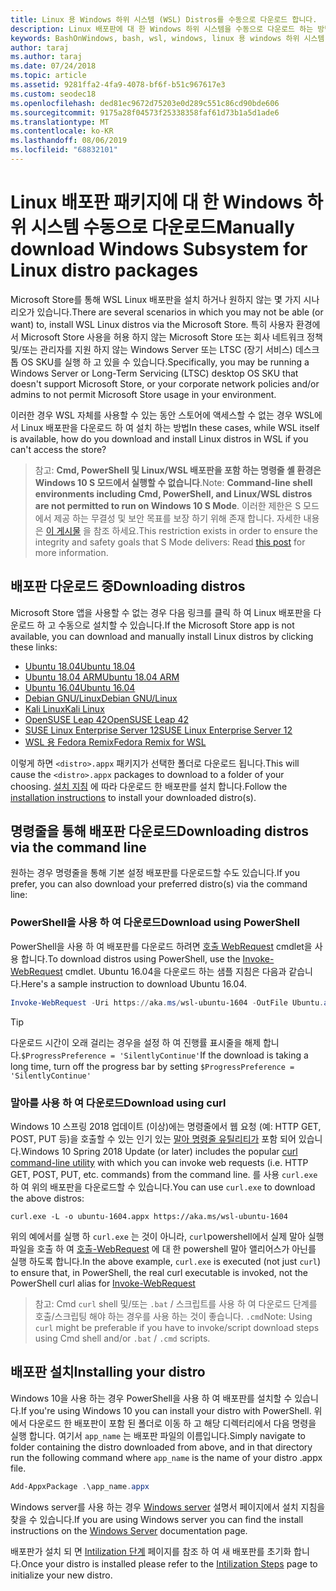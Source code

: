 ```yaml
---
title: Linux 용 Windows 하위 시스템 (WSL) Distros를 수동으로 다운로드 합니다.
description: Linux 배포판에 대 한 Windows 하위 시스템을 수동으로 다운로드 하는 방법에 대 한 지침입니다.
keywords: BashOnWindows, bash, wsl, windows, linux 용 windows 하위 시스템, WSL, windows 하위 시스템, 배포판, ubuntu, openSUSE, SLES, debian, kali
author: taraj
ms.author: taraj
ms.date: 07/24/2018
ms.topic: article
ms.assetid: 9281ffa2-4fa9-4078-bf6f-b51c967617e3
ms.custom: seodec18
ms.openlocfilehash: ded81ec9672d75203e0d289c551c86cd90bde606
ms.sourcegitcommit: 9175a28f04573f25338358faf61d73b1a5d1ade6
ms.translationtype: MT
ms.contentlocale: ko-KR
ms.lasthandoff: 08/06/2019
ms.locfileid: "68832101"
---
```

# <a name="manually-download-windows-subsystem-for-linux-distro-packages"></a><span data-ttu-id="fbd00-104">Linux 배포판 패키지에 대 한 Windows 하위 시스템 수동으로 다운로드</span><span class="sxs-lookup"><span data-stu-id="fbd00-104">Manually download Windows Subsystem for Linux distro packages</span></span>

<span data-ttu-id="fbd00-105">Microsoft Store를 통해 WSL Linux 배포판을 설치 하거나 원하지 않는 몇 가지 시나리오가 있습니다.</span><span class="sxs-lookup"><span data-stu-id="fbd00-105">There are several scenarios in which you may not be able (or want) to, install WSL Linux distros via the Microsoft Store.</span></span> <span data-ttu-id="fbd00-106">특히 사용자 환경에서 Microsoft Store 사용을 허용 하지 않는 Microsoft Store 또는 회사 네트워크 정책 및/또는 관리자를 지원 하지 않는 Windows Server 또는 LTSC (장기 서비스) 데스크톱 OS SKU를 실행 하 고 있을 수 있습니다.</span><span class="sxs-lookup"><span data-stu-id="fbd00-106">Specifically, you may be running a Windows Server or Long-Term Servicing (LTSC) desktop OS SKU that doesn't support Microsoft Store, or your corporate network policies and/or admins to not permit Microsoft Store usage in your environment.</span></span>

<span data-ttu-id="fbd00-107">이러한 경우 WSL 자체를 사용할 수 있는 동안 스토어에 액세스할 수 없는 경우 WSL에서 Linux 배포판을 다운로드 하 여 설치 하는 방법</span><span class="sxs-lookup"><span data-stu-id="fbd00-107">In these cases, while WSL itself is available, how do you download and install Linux distros in WSL if you can't access the store?</span></span>

> <span data-ttu-id="fbd00-108">참고: **Cmd, PowerShell 및 Linux/WSL 배포판을 포함 하는 명령줄 셸 환경은 Windows 10 S 모드에서 실행할 수 없습니다**.</span><span class="sxs-lookup"><span data-stu-id="fbd00-108">Note: **Command-line shell environments including Cmd, PowerShell, and Linux/WSL distros are not permitted to run on Windows 10 S Mode**.</span></span> <span data-ttu-id="fbd00-109">이러한 제한은 S 모드에서 제공 하는 무결성 및 보안 목표를 보장 하기 위해 존재 합니다. 자세한 내용은 [이 게시물](https://blogs.msdn.microsoft.com/commandline/2017/05/18/will-linux-distros-run-on-windows-10-s/) 을 참조 하세요.</span><span class="sxs-lookup"><span data-stu-id="fbd00-109">This restriction exists in order to ensure the integrity and safety goals that S Mode delivers: Read [this post](https://blogs.msdn.microsoft.com/commandline/2017/05/18/will-linux-distros-run-on-windows-10-s/) for more information.</span></span>

## <a name="downloading-distros"></a><span data-ttu-id="fbd00-110">배포판 다운로드 중</span><span class="sxs-lookup"><span data-stu-id="fbd00-110">Downloading distros</span></span>

<span data-ttu-id="fbd00-111">Microsoft Store 앱을 사용할 수 없는 경우 다음 링크를 클릭 하 여 Linux 배포판을 다운로드 하 고 수동으로 설치할 수 있습니다.</span><span class="sxs-lookup"><span data-stu-id="fbd00-111">If the Microsoft Store app is not available, you can download and manually install Linux distros by clicking these links:</span></span>
* [<span data-ttu-id="fbd00-112">Ubuntu 18.04</span><span class="sxs-lookup"><span data-stu-id="fbd00-112">Ubuntu 18.04</span></span>](https://aka.ms/wsl-ubuntu-1804)
* [<span data-ttu-id="fbd00-113">Ubuntu 18.04 ARM</span><span class="sxs-lookup"><span data-stu-id="fbd00-113">Ubuntu 18.04 ARM</span></span>](https://aka.ms/wsl-ubuntu-1804-arm)
* [<span data-ttu-id="fbd00-114">Ubuntu 16.04</span><span class="sxs-lookup"><span data-stu-id="fbd00-114">Ubuntu 16.04</span></span>](https://aka.ms/wsl-ubuntu-1604)
* [<span data-ttu-id="fbd00-115">Debian GNU/Linux</span><span class="sxs-lookup"><span data-stu-id="fbd00-115">Debian GNU/Linux</span></span>](https://aka.ms/wsl-debian-gnulinux)
* [<span data-ttu-id="fbd00-116">Kali Linux</span><span class="sxs-lookup"><span data-stu-id="fbd00-116">Kali Linux</span></span>](https://aka.ms/wsl-kali-linux-new)
* [<span data-ttu-id="fbd00-117">OpenSUSE Leap 42</span><span class="sxs-lookup"><span data-stu-id="fbd00-117">OpenSUSE Leap 42</span></span>](https://aka.ms/wsl-opensuse-42)
* [<span data-ttu-id="fbd00-118">SUSE Linux Enterprise Server 12</span><span class="sxs-lookup"><span data-stu-id="fbd00-118">SUSE Linux Enterprise Server 12</span></span>](https://aka.ms/wsl-sles-12)
* [<span data-ttu-id="fbd00-119">WSL 용 Fedora Remix</span><span class="sxs-lookup"><span data-stu-id="fbd00-119">Fedora Remix for WSL</span></span>](https://github.com/WhitewaterFoundry/WSLFedoraRemix/releases/)

<span data-ttu-id="fbd00-120">이렇게 하면 `<distro>.appx` 패키지가 선택한 폴더로 다운로드 됩니다.</span><span class="sxs-lookup"><span data-stu-id="fbd00-120">This will cause the `<distro>.appx` packages to download to a folder of your choosing.</span></span> <span data-ttu-id="fbd00-121">[설치 지침](#Installing-your-distro) 에 따라 다운로드 한 배포판를 설치 합니다.</span><span class="sxs-lookup"><span data-stu-id="fbd00-121">Follow the [installation instructions](#Installing-your-distro) to install your downloaded distro(s).</span></span>

## <a name="downloading-distros-via-the-command-line"></a><span data-ttu-id="fbd00-122">명령줄을 통해 배포판 다운로드</span><span class="sxs-lookup"><span data-stu-id="fbd00-122">Downloading distros via the command line</span></span>
<span data-ttu-id="fbd00-123">원하는 경우 명령줄을 통해 기본 설정 배포판를 다운로드할 수도 있습니다.</span><span class="sxs-lookup"><span data-stu-id="fbd00-123">If you prefer, you can also download your preferred distro(s) via the command line:</span></span>

 ### <a name="download-using-powershell"></a><span data-ttu-id="fbd00-124">PowerShell을 사용 하 여 다운로드</span><span class="sxs-lookup"><span data-stu-id="fbd00-124">Download using PowerShell</span></span>
 <span data-ttu-id="fbd00-125">PowerShell을 사용 하 여 배포판를 다운로드 하려면 [호출 WebRequest](https://msdn.microsoft.com/powershell/reference/5.1/microsoft.powershell.utility/invoke-webrequest) cmdlet을 사용 합니다.</span><span class="sxs-lookup"><span data-stu-id="fbd00-125">To download distros using PowerShell, use the [Invoke-WebRequest](https://msdn.microsoft.com/powershell/reference/5.1/microsoft.powershell.utility/invoke-webrequest) cmdlet.</span></span> <span data-ttu-id="fbd00-126">Ubuntu 16.04을 다운로드 하는 샘플 지침은 다음과 같습니다.</span><span class="sxs-lookup"><span data-stu-id="fbd00-126">Here's a sample instruction to download Ubuntu 16.04.</span></span>

```powershell
Invoke-WebRequest -Uri https://aka.ms/wsl-ubuntu-1604 -OutFile Ubuntu.appx -UseBasicParsing
```

> [!TIP]
> <span data-ttu-id="fbd00-127">다운로드 시간이 오래 걸리는 경우을 설정 하 여 진행률 표시줄을 해제 합니다.`$ProgressPreference = 'SilentlyContinue'`</span><span class="sxs-lookup"><span data-stu-id="fbd00-127">If the download is taking a long time, turn off the progress bar by setting `$ProgressPreference = 'SilentlyContinue'`</span></span>

### <a name="download-using-curl"></a><span data-ttu-id="fbd00-128">말아를 사용 하 여 다운로드</span><span class="sxs-lookup"><span data-stu-id="fbd00-128">Download using curl</span></span>
<span data-ttu-id="fbd00-129">Windows 10 스프링 2018 업데이트 (이상)에는 명령줄에서 웹 요청 (예: HTTP GET, POST, PUT 등)을 호출할 수 있는 인기 있는 [말아 명령줄 유틸리티가](https://curl.haxx.se/) 포함 되어 있습니다.</span><span class="sxs-lookup"><span data-stu-id="fbd00-129">Windows 10 Spring 2018 Update (or later) includes the popular [curl command-line utility](https://curl.haxx.se/) with which you can invoke web requests (i.e. HTTP GET, POST, PUT, etc. commands) from the command line.</span></span> <span data-ttu-id="fbd00-130">를 사용 `curl.exe` 하 여 위의 배포판을 다운로드할 수 있습니다.</span><span class="sxs-lookup"><span data-stu-id="fbd00-130">You can use `curl.exe` to download the above distros:</span></span>

```console
curl.exe -L -o ubuntu-1604.appx https://aka.ms/wsl-ubuntu-1604
```

<span data-ttu-id="fbd00-131">위의 예에서를 실행 하 `curl.exe` 는 것이 아니라, `curl`powershell에서 실제 말아 실행 파일을 호출 하 여 [호출-WebRequest](https://docs.microsoft.com/en-us/powershell/module/microsoft.powershell.utility/invoke-webrequest?view=powershell-6) 에 대 한 powershell 말아 앨리어스가 아닌를 실행 하도록 합니다.</span><span class="sxs-lookup"><span data-stu-id="fbd00-131">In the above example, `curl.exe` is executed (not just `curl`) to ensure that, in PowerShell, the real curl executable is invoked, not the PowerShell curl alias for [Invoke-WebRequest](https://docs.microsoft.com/en-us/powershell/module/microsoft.powershell.utility/invoke-webrequest?view=powershell-6)</span></span>

> <span data-ttu-id="fbd00-132">참고: Cmd `curl` shell 및/또는 `.bat`  /  스크립트를 사용 하 여 다운로드 단계를 호출/스크립팅 해야 하는 경우를 사용 하는 것이 좋습니다. `.cmd`</span><span class="sxs-lookup"><span data-stu-id="fbd00-132">Note: Using `curl` might be preferable if you have to invoke/script download steps using Cmd shell and/or `.bat` / `.cmd` scripts.</span></span>

## <a name="installing-your-distro"></a><span data-ttu-id="fbd00-133">배포판 설치</span><span class="sxs-lookup"><span data-stu-id="fbd00-133">Installing your distro</span></span>
<span data-ttu-id="fbd00-134">Windows 10을 사용 하는 경우 PowerShell을 사용 하 여 배포판를 설치할 수 있습니다.</span><span class="sxs-lookup"><span data-stu-id="fbd00-134">If you're using Windows 10 you can install your distro with PowerShell.</span></span> <span data-ttu-id="fbd00-135">위에서 다운로드 한 배포판이 포함 된 폴더로 이동 하 고 해당 디렉터리에서 다음 명령을 실행 합니다. 여기서 `app_name` 는 배포판 파일의 이름입니다.</span><span class="sxs-lookup"><span data-stu-id="fbd00-135">Simply navigate to folder containing the distro downloaded from above, and in that directory run the following command where `app_name` is the name of your distro .appx file.</span></span>  
```Powershell
Add-AppxPackage .\app_name.appx
```

<span data-ttu-id="fbd00-136">Windows server를 사용 하는 경우 [Windows server](install-on-server.md) 설명서 페이지에서 설치 지침을 찾을 수 있습니다.</span><span class="sxs-lookup"><span data-stu-id="fbd00-136">If you are using Windows server you can find the install instructions on the [Windows Server](install-on-server.md) documentation page.</span></span>

<span data-ttu-id="fbd00-137">배포판가 설치 되 면 [Intilization 단계](initialize-distro.md) 페이지를 참조 하 여 새 배포판를 초기화 합니다.</span><span class="sxs-lookup"><span data-stu-id="fbd00-137">Once your distro is installed please refer to the [Intilization Steps](initialize-distro.md) page to initialize your new distro.</span></span>
